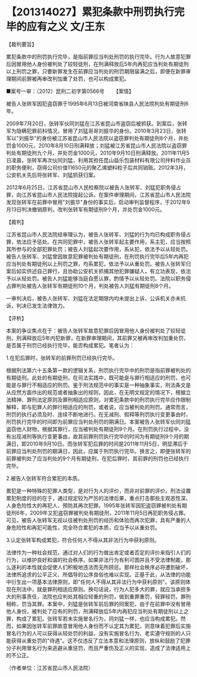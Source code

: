 # 【201314027】累犯条款中刑罚执行完毕的应有之义 文/王东

【裁判要旨】

累犯条款中的刑罚执行完毕，是指前罪应当判处刑罚的执行完毕。行为人故意犯罪后因冒用他人身份被判处了较轻徒刑，在刑满释放后5年内再犯应当判处有期徒刑以上刑罚之罪，只要新罪发生在前罪应当判处的刑罚期限届满之后，即便在新罪审理期间前罪被再审改判加重了处罚，也可以构成累犯。

■案号一审：（2012）昆刑二初字第0566号 　　【案情】

被告人张转军因犯盗窃罪于1995年6月13日被河南省陕县人民法院判处有期徒刑6年。

2009年7月20日，张转军伙同刘猛在江苏省昆山市盗窃后被抓获。到案后，张转军为隐瞒犯罪前科情况，冒用了刘猛哥哥刘振华的身份。2010年3月23日，张转军以"刘振华"的身份被江苏省昆山市人民法院以盗窃罪判处有期徒刑8个月，并处罚金1000元，2010年8月10日刑满释放；刘猛被江苏省昆山市人民法院以盗窃罪判处有期徒刑九个月，并处罚金1000元，2010年9月10日刑满释放。2011年11月5日凌晨，张转军再次伙同刘猛，利用其担任昆山益乐包装材料有限公司拌料作业员的职务便利，窃得公司价值11650元的聚乙烯塑料粒子后共同销赃。2012年3月，公安机关先后将张转军、刘猛抓获归案。

2012年6月25日，江苏省昆山市人民检察院以被告人张转军、刘猛犯职务侵占罪，向江苏省昆山市人民法院提起公诉。在案件审理期间，江苏省昆山市人民法院发现张转军在前罪中冒用"刘振华"身份的事实后，启动审判监督程序，于2012年9月13日判决撤销原判，改判张转军有期徒刑9个月，并处罚金1000元。

【裁判】

江苏省昆山市人民法院经审理认为，被告人张转军、刘猛的行为均已构成职务侵占罪，依法应予惩处。在共同犯罪中，被告人张转军起主要作用，系主犯，应当按照其所参与的全部犯罪处罚；被告人刘猛起次要作用，系从犯，依法予以从轻处罚。被告人张转军、刘猛曾因故意犯罪被判处有期徒刑，在刑罚执行完毕后5年内再犯应当判处有期徒刑以上刑罚之罪，均系累犯，依法予以从重处罚。被告人张转军归案后如实供述自己罪行，且协助公安机关抓捕其他犯罪嫌疑人，有立功表现，依法予以从轻处罚。被告人刘猛能够当庭自愿认罪，酌情予以从轻处罚。法院以职务侵占罪判处被告人张转军有期徒刑10个月，判处被告人刘猛有期徒刑8个月。

一审判决后，被告人张转军、刘猛在法定期限内均未提出上诉，公诉机关亦未抗诉，判决已发生法律效力。

【评析】

本案的争议焦点在于：被告人张转军故意犯罪后因冒用他人身份被判处了较轻徒刑，刑满释放后5年内犯新罪，在新罪审理期间，其前罪又被再审改判加重处罚，是否属于刑罚已经执行完毕，能否构成累犯。笔者认为：

1.在犯后罪时，张转军的前罪刑罚已经执行完毕。

根据刑法第六十五条第一款的逻辑关系，刑罚执行完毕中的刑罚是指前罪被判处的有期徒刑。此处的有期徒刑，在司法实践中，既可能是与罪行相适应的刑罚，也可能是与罪行不相适应的刑罚。鉴于刑法规范中的事实是一种抽象事实，刑法条文是从应然方面作出的规范或者抽象出的规则，因此，在无明文规定的情况下，根据立法精神、罪刑法定原则及罪刑相适应原则，对累犯条款中的刑罚执行完毕应作限制解释，即与犯罪人的罪行相适应的刑罚，或者说，应当被判处的刑罚。通常而言，刑罚的执行必须及时、连续不断地进行。在无减刑、假释等刑罚执行变更事由时，刑罚执行完毕的时间即为前罪应当判处刑罚的期满日。本案被告人张转军伙同刘猛盗窃他人财物，根据其罪行，应当被判处有期徒刑9个月。在刑罚执行过程中，没有出现减刑等执行变更事由，故其前罪刑罚执行完毕的时间为有期徒刑9个月的期满日，即2010年9月10日。而张转军犯后罪的时间是2011年11月5日，明显滞后于前罪应当判处刑罚的期满日，因此，应属于刑罚执行完毕。换言之，即便张转军的前罪被判处了应当判处的9个月有期徒刑，在犯后罪时，其前罪的刑罚也已经执行完毕。

2.被告人张转军符合累犯的本质。

累犯是一种特殊的犯罪人类型，是对行为人的评价，而非对前罪的评价。刑法设置累犯制度的目的在于，通过规定较为严厉的法律后果，重点打击那些主观恶性深、人身危险性大的再犯人，预防其再次犯罪。1995年张转军因犯盗窃罪被判处有期徒刑6年，2009年又犯盗窃罪被判处有期徒刑，2011年11月5日再犯职务侵占罪。可见，被告人张转军无视以往被判处刑罚的经历和体验而再次犯罪，具有严重的人身危险性和再犯可能性，完全符合累犯的本质，应当予以从重处罚。

3.认定张转军构成累犯，符合任何人不得从其非法行为中获利原则。

法律作为一种社会规范，通过对人们的行为做出肯定或者否定的评价来指引人们的行为，以维护良好和谐的社会秩序。如果非法行为有利可图并且不受法律制裁，那么逐利的本性就会促使人们积极地违法而无所顾忌。那样社会秩序必将遭到破坏，法律所追求的公平正义、所倡导的公序良俗也难以实现。正基于此，从法律的功能中衍生出一项基本法律原则，即"任何人不得从其非法行为中获利原则"。该原则体现在刑法中，就是罪刑相适应原则。换句话说，行为人犯多大的罪，就应当承担多大的刑事责任，法院也应判处其相应轻重的刑罚，做到重罪重罚，轻罪轻罚，罪刑相称，罚当其罪。本案中，刘猛是张转军前后罪的同案犯，由于在前罪中没有冒用他人身份，被判处了应有的刑罚，刑满释放后5年内再犯应当判处有期徒刑以上之罪，构成了累犯。张转军若未实施冒名行为，同刘猛一样，也应当构成累犯。然而，如果因张转军前罪故意冒用他人身份而不认定其为累犯，则意味着犯罪后实施冒名行为的人可以获得从轻处罚的利益，没有实施冒名行为、老实遵守规则的人只能获得从重处罚的"待遇"。这不仅违反了立法本意和法理原则，放纵和鼓励了犯罪分子利用冒名行为来逃避从重惩罚，而且严重伤及正义的实现，造成了法律适用上的不公正。

（作者单位：江苏省昆山市人民法院）